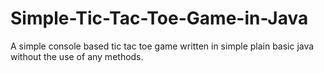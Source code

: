 # Simple-Tic-Tac-Toe-Game-in-Java
A simple console based tic tac toe game written in simple plain basic java without the use of any methods.

